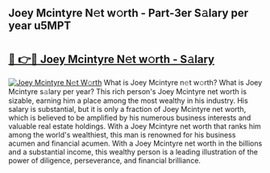 ## Joey Mcintyre N𝚎t w𝚘rth - Part-3er S𝚊lary per year u5MPT

# <h2><a href="http://gc00sx.nevu.top/?p=Joey+Mcintyre">🔗 👉🔴 Joey Mcintyre N𝚎t w𝚘rth - S𝚊lary</a></h2>

[![Joey Mcintyre N𝚎t W𝚘rth](https://i.imgur.com/Oavwk0R.jpeg)](http://gc00sx.nevu.top/?p=Joey+Mcintyre)
What is Joey Mcintyre n𝚎t w𝚘rth? What is Joey Mcintyre s𝚊lary per year?
This rich person's Joey Mcintyre net worth is sizable, earning him a place among the most wealthy in his industry. His salary is substantial, but it is only a fraction of Joey Mcintyre net worth, which is believed to be amplified by his numerous business interests and valuable real estate holdings. With a Joey Mcintyre net worth that ranks him among the world's wealthiest, this man is renowned for his business acumen and financial acumen. With a Joey Mcintyre net worth in the billions and a substantial income, this wealthy person is a leading illustration of the power of diligence, perseverance, and financial brilliance.
